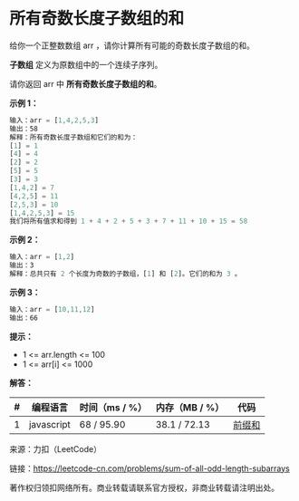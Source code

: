 # 所有奇数长度子数组的和

给你一个正整数数组 arr ，请你计算所有可能的奇数长度子数组的和。

**子数组** 定义为原数组中的一个连续子序列。

请你返回 arr 中 **所有奇数长度子数组的和**。

**示例 1：**

``` javascript
输入：arr = [1,4,2,5,3]
输出：58
解释：所有奇数长度子数组和它们的和为：
[1] = 1
[4] = 4
[2] = 2
[5] = 5
[3] = 3
[1,4,2] = 7
[4,2,5] = 11
[2,5,3] = 10
[1,4,2,5,3] = 15
我们将所有值求和得到 1 + 4 + 2 + 5 + 3 + 7 + 11 + 10 + 15 = 58
```

**示例 2：**

``` javascript
输入：arr = [1,2]
输出：3
解释：总共只有 2 个长度为奇数的子数组，[1] 和 [2]。它们的和为 3 。
```

**示例 3：**

``` javascript
输入：arr = [10,11,12]
输出：66
```

**提示：**

- 1 <= arr.length <= 100
- 1 <= arr[i] <= 1000

**解答：**

**#**|**编程语言**|**时间（ms / %）**|**内存（MB / %）**|**代码**
--|--|--|--|--
1|javascript|68 / 95.90|38.1  / 72.13|[前缀和](./javascript/ac_v1.js)

来源：力扣（LeetCode）

链接：https://leetcode-cn.com/problems/sum-of-all-odd-length-subarrays

著作权归领扣网络所有。商业转载请联系官方授权，非商业转载请注明出处。
